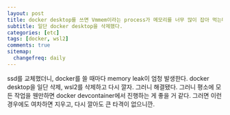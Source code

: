 ```yaml
---
layout: post
title: docker desktop를 쓰면 Vmmem이라는 process가 메모리를 너무 많이 잡아 먹는다.
subtitle: 일단 docker desktop을 삭제했다.
categories: [etc]
tags: [docker, wsl2]
comments: true
sitemap:
  changefreq: daily
---
```


ssd를 교체했더니, docker를 쓸 때마다 memory leak이 엄청 발생한다.
docker desktop을 일단 삭제, wsl2를 삭제하고 다시 깔자.
그러니 해결됐다.
그러니 평소에 모든 작업을 웬만하면 docker devcontainer에서 진행하는 게 좋을 거 같다. 그러면 이런 경우에도 여차하면 지우고, 다시 깔아도 큰 타격이 없으니깐.